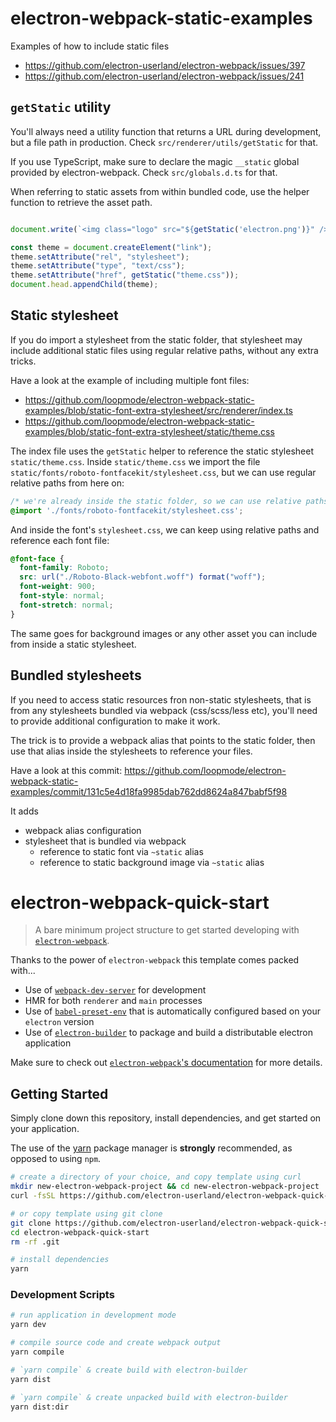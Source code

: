 # electron-webpack-static-examples

Examples of how to include static files

- https://github.com/electron-userland/electron-webpack/issues/397
- https://github.com/electron-userland/electron-webpack/issues/241


## `getStatic` utility

You'll always need a utility function that returns a URL during development, but a file path in production. Check `src/renderer/utils/getStatic` for that.

If you use TypeScript, make sure to declare the magic `__static` global provided by electron-webpack. Check `src/globals.d.ts` for that.

When referring to static assets from within bundled code, use the helper function to retrieve the asset path.

```javascript

document.write(`<img class="logo" src="${getStatic('electron.png')}" />`)

const theme = document.createElement("link");
theme.setAttribute("rel", "stylesheet");
theme.setAttribute("type", "text/css");
theme.setAttribute("href", getStatic("theme.css"));
document.head.appendChild(theme);
```

## Static stylesheet

If you do import a stylesheet from the static folder, that stylesheet may include additional static files using regular relative paths, without any extra tricks.

Have a look at the example of including multiple font files:

- https://github.com/loopmode/electron-webpack-static-examples/blob/static-font-extra-stylesheet/src/renderer/index.ts
- https://github.com/loopmode/electron-webpack-static-examples/blob/static-font-extra-stylesheet/static/theme.css

The index file uses the `getStatic` helper to reference the static stylesheet `static/theme.css`.
Inside `static/theme.css` we import the file `static/fonts/roboto-fontfacekit/stylesheet.css`, but we can use regular relative paths from here on:

```css
/* we're already inside the static folder, so we can use relative paths as usual */
@import './fonts/roboto-fontfacekit/stylesheet.css';
```

And inside the font's `stylesheet.css`, we can keep using relative paths and reference each font file:

```css
@font-face {
  font-family: Roboto;
  src: url("./Roboto-Black-webfont.woff") format("woff");
  font-weight: 900;
  font-style: normal;
  font-stretch: normal;
}
```

The same goes for background images or any other asset you can include from inside a static stylesheet.

## Bundled stylesheets

If you need to access static resources fron non-static stylesheets, that is from any stylesheets bundled via webpack (css/scss/less etc), you'll need to provide additional configuration to make it work.

The trick is to provide a webpack alias that points to the static folder, then use that alias inside the stylesheets to reference your files.

Have a look at this commit: https://github.com/loopmode/electron-webpack-static-examples/commit/131c5e4d18fa9985dab762dd8624a847babf5f98

It adds

- webpack alias configuration
- stylesheet that is bundled via webpack
    - reference to static font via `~static` alias
    - reference to static background image via `~static` alias

# electron-webpack-quick-start
> A bare minimum project structure to get started developing with [`electron-webpack`](https://github.com/electron-userland/electron-webpack).

Thanks to the power of `electron-webpack` this template comes packed with...

* Use of [`webpack-dev-server`](https://github.com/webpack/webpack-dev-server) for development
* HMR for both `renderer` and `main` processes
* Use of [`babel-preset-env`](https://github.com/babel/babel-preset-env) that is automatically configured based on your `electron` version
* Use of [`electron-builder`](https://github.com/electron-userland/electron-builder) to package and build a distributable electron application

Make sure to check out [`electron-webpack`'s documentation](https://webpack.electron.build/) for more details.

## Getting Started
Simply clone down this repository, install dependencies, and get started on your application.

The use of the [yarn](https://yarnpkg.com/) package manager is **strongly** recommended, as opposed to using `npm`.

```bash
# create a directory of your choice, and copy template using curl
mkdir new-electron-webpack-project && cd new-electron-webpack-project
curl -fsSL https://github.com/electron-userland/electron-webpack-quick-start/archive/master.tar.gz | tar -xz --strip-components 1

# or copy template using git clone
git clone https://github.com/electron-userland/electron-webpack-quick-start.git
cd electron-webpack-quick-start
rm -rf .git

# install dependencies
yarn
```

### Development Scripts

```bash
# run application in development mode
yarn dev

# compile source code and create webpack output
yarn compile

# `yarn compile` & create build with electron-builder
yarn dist

# `yarn compile` & create unpacked build with electron-builder
yarn dist:dir
```
